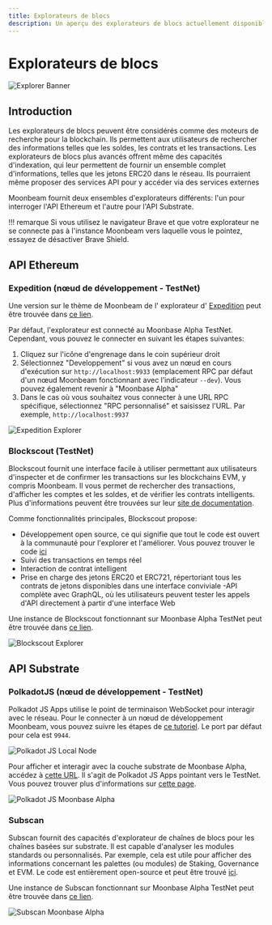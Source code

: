 ```yaml
---
title: Explorateurs de blocs
description: Un aperçu des explorateurs de blocs actuellement disponibles qui peuvent être utilisés pour naviguer dans les couches Substrate et Ethereum du TestNet Moonbeam .
---
```

# Explorateurs de blocs

![Explorer Banner](/images/explorers/explorers-banner.png)

## Introduction 

Les explorateurs de blocs peuvent être considérés comme des moteurs de recherche pour la blockchain. Ils permettent aux utilisateurs de rechercher des informations telles que les soldes, les contrats et les transactions. Les explorateurs de blocs plus avancés offrent même des capacités d'indexation, qui leur permettent de fournir un ensemble complet d'informations, telles que les jetons ERC20 dans le réseau. Ils pourraient même proposer des services API pour y accéder via des services externes

Moonbeam fournit deux ensembles d'explorateurs différents: l'un pour interroger l'API Ethereum et l'autre pour l'API Substrate.

!!! remarque
    Si vous utilisez le navigateur Brave et que votre explorateur ne se connecte pas à l'instance Moonbeam vers laquelle vous le pointez, essayez de désactiver Brave Shield.

## API Ethereum

### Expedition (nœud de développement - TestNet)

Une version sur le thème de Moonbeam de l' explorateur d' [Expedition](https://github.com/etclabscore/expedition) peut être trouvée dans [ce lien](https://moonbeam-explorer.netlify.app/).

Par défaut, l'explorateur est connecté au Moonbase Alpha TestNet. Cependant, vous pouvez le connecter en suivant les étapes suivantes:

 1. Cliquez sur l'icône d'engrenage dans le coin supérieur droit
 2. Sélectionnez "Developpement" si vous avez un nœud en cours d'exécution sur `http://localhost:9933` (emplacement RPC par défaut d'un nœud Moonbeam fonctionnant avec l’indicateur `--dev`). Vous pouvez également revenir à "Moonbase Alpha"
 3. Dans le cas où vous souhaitez vous connecter à une URL RPC spécifique, sélectionnez "RPC personnalisé" et saisissez l'URL. Par exemple, `http://localhost:9937`

![Expedition Explorer](/images/explorers/explorers-images-1.png)

### Blockscout (TestNet)

Blockscout fournit une interface facile à utiliser permettant aux utilisateurs d'inspecter et de confirmer les transactions sur les blockchains EVM, y compris Moonbeam. Il vous permet de rechercher des transactions, d'afficher les comptes et les soldes, et de vérifier les contrats intelligents. Plus d'informations peuvent être trouvées sur leur [site de documentation](https://docs.blockscout.com/).

Comme fonctionnalités principales, Blockscout propose:

 - Développement open source, ce qui signifie que tout le code est ouvert à la communauté pour l'explorer et l'améliorer. Vous pouvez trouver le code [ici](https://github.com/blockscout/blockscout)
 - Suivi des transactions en temps réel
 - Interaction de contrat intelligent
 - Prise en charge des jetons ERC20 et ERC721, répertoriant tous les contrats de jetons disponibles dans une interface conviviale
 -API complète avec GraphQL, où les utilisateurs peuvent tester les appels d'API directement à partir d'une interface Web

Une instance de Blockscout fonctionnant sur Moonbase Alpha TestNet peut être trouvée dans [ce lien](https://moonbase-blockscout.testnet.moonbeam.network/).

![Blockscout Explorer](/images/explorers/explorers-images-2.png)

## API Substrate 

### PolkadotJS (nœud de développement - TestNet)

Polkadot JS Apps utilise le point de terminaison WebSocket pour interagir avec le réseau. Pour le connecter à un nœud de développement Moonbeam, vous pouvez suivre les étapes de [ce tutoriel](/getting-started/local-node/setting-up-a-node/#connecting-polkadot-js-apps-to-a-local-moonbeam-node). Le port par défaut pour cela est `9944`.

![Polkadot JS Local Node](/images/explorers/explorers-images-3.png)

Pour afficher et interagir avec la couche substrate de Moonbase Alpha, accédez à [cette URL](https://polkadot.js.org/apps/?rpc=wss%3A%2F%2Fwss.testnet.moonbeam.network#/explorer). Il s'agit de Polkadot JS Apps pointant vers le TestNet. Vous pouvez trouver plus d'informations sur [cette page](/integrations/wallets/polkadotjs/).

![Polkadot JS Moonbase Alpha](/images/explorers/explorers-images-4.png)

### Subscan

Subscan fournit des capacités d'explorateur de chaînes de blocs pour les chaînes basées sur substrate. Il est capable d'analyser les modules standards ou personnalisés. Par exemple, cela est utile pour afficher des informations concernant les palettes (ou modules) de Staking, Governance et EVM. Le code est entièrement open-source et peut être trouvé [ici](https://github.com/itering/subscan-essentials).

Une instance de Subscan fonctionnant sur Moonbase Alpha TestNet peut être trouvée dans [ce lien](https://moonbase.subscan.io/).

![Subscan Moonbase Alpha](/images/explorers/explorers-images-5.png)
